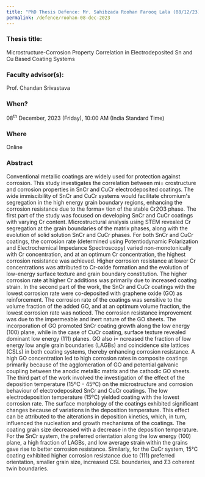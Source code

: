 ```yaml
---
title: "PhD Thesis Defence: Mr. Sahibzada Roohan Farooq Lala (08/12/23)"
permalink: /defence/roohan-08-dec-2023
---
```

### Thesis title:
Microstructure-Corrosion Property Correlation in Electrodeposited Sn and  Cu Based Coating Systems

### Faculty advisor(s):
Prof. Chandan Srivastava

### When?
08<sup>th</sup> December, 2023 (Friday), 10:00 AM (India Standard Time)

### Where
Online

### Abstract
Conventional metallic coatings are widely used for protection against  corrosion. This study investigates the correlation between mi= crostructure and corrosion properties in SnCr and CuCr electrodeposited coatings. The wide immiscibility of SnCr and CuCr systems  would facilitate chromium's segregation in the high energy grain  boundary regions, enhancing the corrosion resistance due to the forma= tion of the stable Cr2O3 phase. The first part of the study was focused on developing SnCr and CuCr coatings with varying Cr  content. Microstructural analysis using STEM revealed Cr segregation at  the grain boundaries of the matrix phases, along with the evolution of  solid solution SnCr and CuCr phases. For both SnCr and CuCr coatings,  the corrosion rate (determined using Potentiodynamic Polarization and  Electrochemical Impedance Spectroscopy) varied non-monotonically with Cr  concentration, and at an optimum Cr concentration, the highest corrosion  resistance was achieved. Higher corrosion resistance at lower Cr  concentrations was attributed to Cr-oxide formation and the evolution of  low-energy surface texture and grain boundary constitution. The higher  corrosion rate at higher Cr additions was primarily due to increased  coating strain. In the second part of the work, the SnCr and CuCr  coatings with the lowest corrosion rate were co-deposited with graphene  oxide (GO) as reinforcement. The corrosion rate of the coatings was  sensitive to the volume fraction of the added GO, and at an optimum  volume fraction, the lowest corrosion rate was noticed. The corrosion  resistance improvement was due to the impermeable and inert nature of  the GO sheets. The incorporation of GO promoted SnCr coating growth  along the low energy (100) plane, while in the case of CuCr coating,  surface texture revealed dominant low energy (111) planes. GO also i= ncreased the fraction of low energy low angle grain boundaries (LAGBs) and coincidence site lattices (CSLs) in both coating  systems, thereby enhancing corrosion resistance. A high GO concentration  led to high corrosion rates in composite coatings primarily because of  the agglomeration of GO and potential galvanic coupling between the  anodic metallic matrix and the cathodic GO sheets. The third part of the  work involved the investigation of the effect of the deposition  temperature (15ºC - 45ºC) on the microstructure and corrosion behaviour  of electrodeposited SnCr and CuCr coatings. The low electrodeposition  temperature (15ºC) yielded coating with the lowest corrosion rate. The  surface morphology of the coatings exhibited significant changes because  of variations in the deposition temperature. This effect can be  attributed to the alterations in deposition kinetics, which, in turn,  influenced the nucleation and growth mechanisms of the coatings. The  coating grain size decreased with a decrease in the deposition  temperature. For the SnCr system, the preferred orientation along the  low energy (100) plane, a high fraction of LAGBs, and low average strain  within the grains gave rise to better corrosion resistance. Similarly,  for the CuCr system, 15°C coating exhibited higher corrosion resistance  due to (111) preferred orientation, smaller grain size, increased CSL  boundaries, and Ʃ3 coherent twin boundaries.